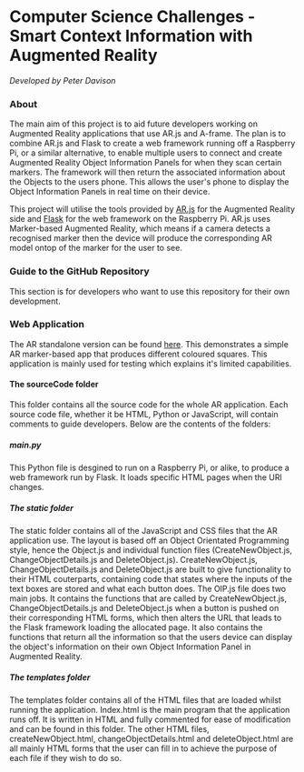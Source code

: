 # Computer Science Challenges - Smart Context Information with Augmented Reality
_Developed by Peter Davison_

### About
The main aim of this project is to aid future developers working on Augmented Reality applications that use AR.js and A-frame. The plan is to combine AR.js and Flask to create a web framework running off a Raspberry Pi, or a similar alternative, to enable multiple users to connect and create Augmented Reality Object Information Panels for when they scan certain markers. The framework will then return the associated information about the Objects to the users phone. This allows the user's phone to display the Object Information Panels in real time on their device.

This project will utilise the tools provided by [AR.js](https://github.com/jeromeetienne/AR.js) for the Augmented Reality side and [Flask](https://github.com/pallets/flask) for the web framework on the Raspberry Pi. AR.js uses Marker-based Augmented Reality, which means if a camera detects a recognised marker then the device will produce the corresponding AR model ontop of the marker for the user to see. 

### Guide to the GitHub Repository

This section is for developers who want to use this repository for their own development.

### Web Application
The AR standalone version can be found [here](https://peterdavison01.github.io/CSchallenges/). This demonstrates a simple AR marker-based app that produces different coloured squares. This application is mainly used for testing which explains it's limited capabilities. 

#### The sourceCode folder
This folder contains all the source code for the whole AR application. Each source code file, whether it be HTML, Python or JavaScript, will contain comments to guide developers. Below are the contents of the folders:
##### main.py
This Python file is desgined to run on a Raspberry Pi, or alike, to produce a web framework run by Flask. It loads specific HTML pages when the URl changes.
##### The static folder
The static folder contains all of the JavaScript and CSS files that the AR application use. The layout is based off an Object Orientated Programming style, hence the Object.js and individual function files (CreateNewObject.js, ChangeObjectDetails.js and DeleteObject.js). CreateNewObject.js, ChangeObjectDetails.js and DeleteObject.js are built to give functionality to their HTML couterparts, containing code that states where the inputs of the text boxes are stored and what each button does. The OIP.js file does two main jobs. It contains the functions that are called by CreateNewObject.js, ChangeObjectDetails.js and DeleteObject.js when a button is pushed on their corresponding HTML forms, which then alters the URL that leads to the Flask framework loading the allocated page. It also contains the functions that return all the information so that the users device can display the object's information on their own Object Information Panel in Augmented Reality.
##### The templates folder
The templates folder contains all of the HTML files that are loaded whilst running the application. Index.html is the main program that the application runs off. It is written in HTML and fully commented for ease of modification and can be found in this folder. The other HTML files, createNewObject.html, changeObjectDetails.html and deleteObject.html are all mainly HTML forms that the user can fill in to achieve the purpose of each file if they wish to do so.
